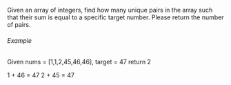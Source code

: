 Given an array of integers, find how many unique pairs in the array such that their sum is equal to a specific target number. Please return the number of pairs.

###### Example
Given nums = [1,1,2,45,46,46], target = 47
return 2

1 + 46 = 47
2 + 45 = 47
